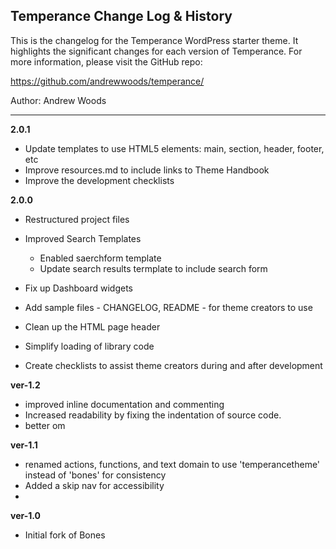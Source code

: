 ## Temperance Change Log & History

This is the changelog for the Temperance WordPress starter theme. It highlights the significant changes for each version of Temperance. For more information, please visit the GitHub repo:

https://github.com/andrewwoods/temperance/

Author: Andrew Woods

********************************************************************************

**2.0.1**

- Update templates to use HTML5 elements: main, section, header, footer, etc
- Improve resources.md to include links to Theme Handbook
- Improve the development checklists


**2.0.0**

- Restructured project files
- Improved Search Templates

  * Enabled saerchform template
  * Update search results termplate to include search form

- Fix up Dashboard widgets
- Add sample files - CHANGELOG, README - for theme creators to use
- Clean up the HTML page header
- Simplify loading of library code
- Create checklists to assist theme creators during and after development


**ver-1.2**
- improved inline documentation and commenting
- Increased readability by fixing the indentation of source code.
- better om

**ver-1.1**
- renamed actions, functions, and text domain to use 'temperancetheme' instead of 'bones' for consistency
- Added a skip nav for accessibility
-  

**ver-1.0**
- Initial fork of Bones

